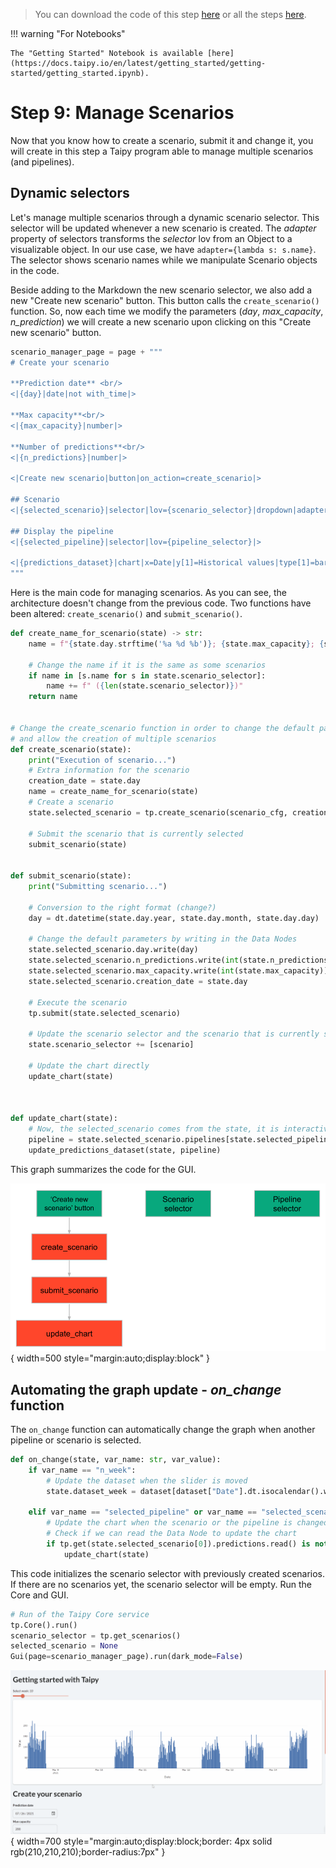 > You can download the code of this step [here](../src/step_09.py) or all the steps [here](https://github.com/Avaiga/taipy-getting-started/tree/develop/src).

!!! warning "For Notebooks"

    The "Getting Started" Notebook is available [here](https://docs.taipy.io/en/latest/getting_started/getting-started/getting_started.ipynb).

# Step 9: Manage Scenarios

Now that you know how to create a scenario, submit it and change it, you will create in this step a Taipy program 
able to manage multiple scenarios (and pipelines).

## Dynamic selectors

Let's manage multiple scenarios through a dynamic scenario selector. This selector will be updated whenever a new scenario is created. The _adapter_ property of selectors transforms the _selector_ lov from an Object to a visualizable object. In our use case, we have `adapter={lambda s: s.name}`. The selector shows scenario names while we manipulate Scenario objects in the code.

Beside adding to the Markdown the new scenario selector, we also add a new "Create new scenario" button. This button calls the `create_scenario()` function. So, now each time we modify the parameters (*day*, *max_capacity*, *n_prediction*) we will create a new scenario upon clicking on this "Create new scenario" button.

```python
scenario_manager_page = page + """
# Create your scenario

**Prediction date** <br/>
<|{day}|date|not with_time|>

**Max capacity**<br/>
<|{max_capacity}|number|>

**Number of predictions**<br/>
<|{n_predictions}|number|>

<|Create new scenario|button|on_action=create_scenario|>

## Scenario
<|{selected_scenario}|selector|lov={scenario_selector}|dropdown|adapter={lambda s: s.name}|>

## Display the pipeline
<|{selected_pipeline}|selector|lov={pipeline_selector}|>

<|{predictions_dataset}|chart|x=Date|y[1]=Historical values|type[1]=bar|y[2]=Predicted values|type[2]=scatter|>
"""
```

Here is the main code for managing scenarios. As you can see, the architecture doesn't change from the previous code.
Two functions have been altered: `create_scenario()` and `submit_scenario()`. 

```python
def create_name_for_scenario(state) -> str:
    name = f"{state.day.strftime('%a %d %b')}; {state.max_capacity}; {state.n_predictions}"

    # Change the name if it is the same as some scenarios
    if name in [s.name for s in state.scenario_selector]:
        name += f" ({len(state.scenario_selector)})"
    return name


# Change the create_scenario function in order to change the default parameters
# and allow the creation of multiple scenarios
def create_scenario(state):
    print("Execution of scenario...")
    # Extra information for the scenario
    creation_date = state.day
    name = create_name_for_scenario(state)
    # Create a scenario
    state.selected_scenario = tp.create_scenario(scenario_cfg, creation_date=creation_date, name=name)

    # Submit the scenario that is currently selected
    submit_scenario(state)


def submit_scenario(state):
    print("Submitting scenario...")

    # Conversion to the right format (change?)
    day = dt.datetime(state.day.year, state.day.month, state.day.day)

    # Change the default parameters by writing in the Data Nodes
    state.selected_scenario.day.write(day)
    state.selected_scenario.n_predictions.write(int(state.n_predictions))
    state.selected_scenario.max_capacity.write(int(state.max_capacity))
    state.selected_scenario.creation_date = state.day

    # Execute the scenario
    tp.submit(state.selected_scenario)

    # Update the scenario selector and the scenario that is currently selected
    state.scenario_selector += [scenario]

    # Update the chart directly
    update_chart(state)


    
def update_chart(state):
    # Now, the selected_scenario comes from the state, it is interactive
    pipeline = state.selected_scenario.pipelines[state.selected_pipeline]
    update_predictions_dataset(state, pipeline)
```

This graph summarizes the code for the GUI.

![Organisation](organisation.svg){ width=500 style="margin:auto;display:block" }


## Automating the graph update - *on_change* function

The `on_change` function can automatically change the graph when another pipeline or scenario is selected.

```python
def on_change(state, var_name: str, var_value):
    if var_name == "n_week":
        # Update the dataset when the slider is moved
        state.dataset_week = dataset[dataset["Date"].dt.isocalendar().week == var_value]
        
    elif var_name == "selected_pipeline" or var_name == "selected_scenario":
        # Update the chart when the scenario or the pipeline is changed
        # Check if we can read the Data Node to update the chart
        if tp.get(state.selected_scenario[0]).predictions.read() is not None:
            update_chart(state)
```

This code initializes the scenario selector with previously created scenarios. If there are no scenarios yet, the scenario selector will be empty. Run the Core and GUI.

```python
# Run of the Taipy Core service
tp.Core().run()
scenario_selector = tp.get_scenarios()
selected_scenario = None
Gui(page=scenario_manager_page).run(dark_mode=False)
```

![Multi-scenarios](result.gif){ width=700 style="margin:auto;display:block;border: 4px solid rgb(210,210,210);border-radius:7px" }
